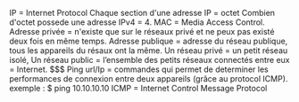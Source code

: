 IP = Internet Protocol
Chaque section d'une adresse IP = octet
Combien d'octet possede une adresse IPv4 = 4.
MAC = Media Access Control.
Adresse privée = n'existe que sur le réseaux privé et ne peux pas existé deux fois en même temps.
Adresse publique = adresse du réseau publique, tous les appareils du résaux ont la même.
Un réseau privé = un petit réseau isolé,
Un réseau public = l’ensemble des petits réseaux connectés entre eux = Internet.
$$$ Ping url/Ip = commandes qui permet de determiner les performances de connexion entre deux appareils (grâce au protocol ICMP).
exemple : $ ping 10.10.10.10
ICMP = Internet Control Message Protocol